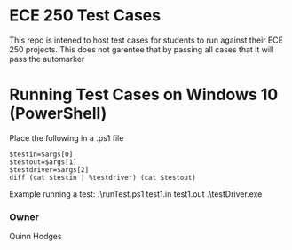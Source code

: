 # ECE 250 Test Cases
This repo is intened to host test cases for students to run against their ECE 250 projects. This does not garentee that by passing
all cases that it will pass the automarker

# Running Test Cases on Windows 10 (PowerShell)
Place the following in a .ps1 file
```
$testin=$args[0]
$testout=$args[1]
$testdriver=$args[2]
diff (cat $testin | %testdriver) (cat $testout)
```
Example running a test: 
.\runTest.ps1 test1.in test1.out .\testDriver.exe


### Owner
Quinn Hodges
